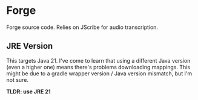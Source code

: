 # Forge

Forge source code. Relies on JScribe for audio transcription.

## JRE Version

This targets Java 21. I've come to learn that using a different Java version (even a higher one) means there's problems downloading mappings. This might be due to a gradle wrapper version / Java version mismatch, but I'm not sure.

**TLDR: use JRE 21**
